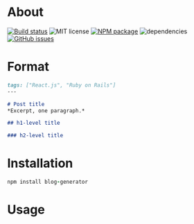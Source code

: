 # About

[![Build status][BS img]][Build status url]
![MIT license][license img]
[![NPM package][NPM version img]][NPM url]
![dependencies][dependencies img]
[![GitHub issues][issues img]][issues url]

# Format

```md
tags: ["React.js", "Ruby on Rails"]
---

# Post title
*Excerpt, one paragraph.*

## h1-level title

### h2-level title
```

# Installation

```ruby
npm install blog-generator
```

# Usage

[Build status url]: https://travis-ci.org/botanicus/blog-generator.js
[issues url]: https://github.com/botanicus/blog-generator.js/issues
[NPM url]: https://www.npmjs.com/package/@botanicus/blog-generator

[BS img]: https://travis-ci.org/botanicus/blog-generator.js.svg?branch=master
[NPM version img]: https://img.shields.io/npm/v/@botanicus/blog-generator.svg
[license img]: http://img.shields.io/badge/license-MIT-brightgreen.svg
[issues img]: https://img.shields.io/github/issues/botanicus/blog-generator.js.svg
[dependencies img]: https://img.shields.io/david/botanicus/blog-generator.js.svg
